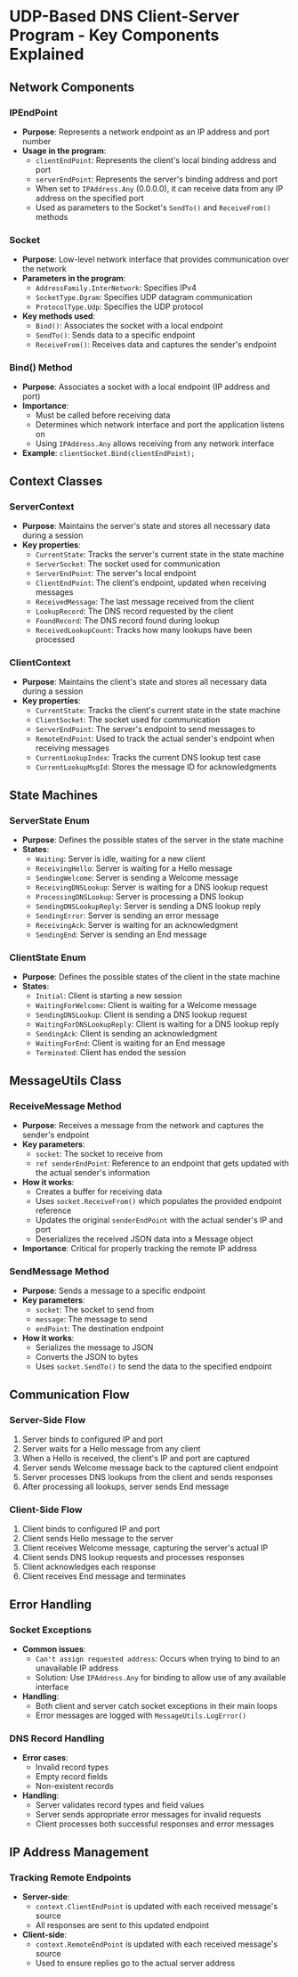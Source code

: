 # UDP-Based DNS Client-Server Program - Key Components Explained

## Network Components

### IPEndPoint
- **Purpose**: Represents a network endpoint as an IP address and port number
- **Usage in the program**: 
  - `clientEndPoint`: Represents the client's local binding address and port
  - `serverEndPoint`: Represents the server's binding address and port
  - When set to `IPAddress.Any` (0.0.0.0), it can receive data from any IP address on the specified port
  - Used as parameters to the Socket's `SendTo()` and `ReceiveFrom()` methods

### Socket
- **Purpose**: Low-level network interface that provides communication over the network
- **Parameters in the program**:
  - `AddressFamily.InterNetwork`: Specifies IPv4
  - `SocketType.Dgram`: Specifies UDP datagram communication
  - `ProtocolType.Udp`: Specifies the UDP protocol
- **Key methods used**:
  - `Bind()`: Associates the socket with a local endpoint
  - `SendTo()`: Sends data to a specific endpoint
  - `ReceiveFrom()`: Receives data and captures the sender's endpoint

### Bind() Method
- **Purpose**: Associates a socket with a local endpoint (IP address and port)
- **Importance**: 
  - Must be called before receiving data
  - Determines which network interface and port the application listens on
  - Using `IPAddress.Any` allows receiving from any network interface
- **Example**: `clientSocket.Bind(clientEndPoint);`

## Context Classes

### ServerContext
- **Purpose**: Maintains the server's state and stores all necessary data during a session
- **Key properties**:
  - `CurrentState`: Tracks the server's current state in the state machine
  - `ServerSocket`: The socket used for communication
  - `ServerEndPoint`: The server's local endpoint
  - `ClientEndPoint`: The client's endpoint, updated when receiving messages
  - `ReceivedMessage`: The last message received from the client
  - `LookupRecord`: The DNS record requested by the client
  - `FoundRecord`: The DNS record found during lookup
  - `ReceivedLookupCount`: Tracks how many lookups have been processed

### ClientContext
- **Purpose**: Maintains the client's state and stores all necessary data during a session
- **Key properties**:
  - `CurrentState`: Tracks the client's current state in the state machine
  - `ClientSocket`: The socket used for communication
  - `ServerEndPoint`: The server's endpoint to send messages to
  - `RemoteEndPoint`: Used to track the actual sender's endpoint when receiving messages
  - `CurrentLookupIndex`: Tracks the current DNS lookup test case
  - `CurrentLookupMsgId`: Stores the message ID for acknowledgments

## State Machines

### ServerState Enum
- **Purpose**: Defines the possible states of the server in the state machine
- **States**:
  - `Waiting`: Server is idle, waiting for a new client
  - `ReceivingHello`: Server is waiting for a Hello message
  - `SendingWelcome`: Server is sending a Welcome message
  - `ReceivingDNSLookup`: Server is waiting for a DNS lookup request
  - `ProcessingDNSLookup`: Server is processing a DNS lookup
  - `SendingDNSLookupReply`: Server is sending a DNS lookup reply
  - `SendingError`: Server is sending an error message
  - `ReceivingAck`: Server is waiting for an acknowledgment
  - `SendingEnd`: Server is sending an End message

### ClientState Enum
- **Purpose**: Defines the possible states of the client in the state machine
- **States**:
  - `Initial`: Client is starting a new session
  - `WaitingForWelcome`: Client is waiting for a Welcome message
  - `SendingDNSLookup`: Client is sending a DNS lookup request
  - `WaitingForDNSLookupReply`: Client is waiting for a DNS lookup reply
  - `SendingAck`: Client is sending an acknowledgment
  - `WaitingForEnd`: Client is waiting for an End message
  - `Terminated`: Client has ended the session

## MessageUtils Class

### ReceiveMessage Method
- **Purpose**: Receives a message from the network and captures the sender's endpoint
- **Key parameters**:
  - `socket`: The socket to receive from
  - `ref senderEndPoint`: Reference to an endpoint that gets updated with the actual sender's information
- **How it works**:
  - Creates a buffer for receiving data
  - Uses `socket.ReceiveFrom()` which populates the provided endpoint reference
  - Updates the original `senderEndPoint` with the actual sender's IP and port
  - Deserializes the received JSON data into a Message object
- **Importance**: Critical for properly tracking the remote IP address

### SendMessage Method
- **Purpose**: Sends a message to a specific endpoint
- **Key parameters**:
  - `socket`: The socket to send from
  - `message`: The message to send
  - `endPoint`: The destination endpoint
- **How it works**:
  - Serializes the message to JSON
  - Converts the JSON to bytes
  - Uses `socket.SendTo()` to send the data to the specified endpoint

## Communication Flow

### Server-Side Flow
1. Server binds to configured IP and port
2. Server waits for a Hello message from any client
3. When a Hello is received, the client's IP and port are captured
4. Server sends Welcome message back to the captured client endpoint
5. Server processes DNS lookups from the client and sends responses
6. After processing all lookups, server sends End message

### Client-Side Flow
1. Client binds to configured IP and port
2. Client sends Hello message to the server
3. Client receives Welcome message, capturing the server's actual IP
4. Client sends DNS lookup requests and processes responses
5. Client acknowledges each response
6. Client receives End message and terminates

## Error Handling

### Socket Exceptions
- **Common issues**:
  - `Can't assign requested address`: Occurs when trying to bind to an unavailable IP address
  - Solution: Use `IPAddress.Any` for binding to allow use of any available interface
- **Handling**:
  - Both client and server catch socket exceptions in their main loops
  - Error messages are logged with `MessageUtils.LogError()`

### DNS Record Handling
- **Error cases**:
  - Invalid record types
  - Empty record fields
  - Non-existent records
- **Handling**:
  - Server validates record types and field values
  - Server sends appropriate error messages for invalid requests
  - Client processes both successful responses and error messages

## IP Address Management

### Tracking Remote Endpoints
- **Server-side**: 
  - `context.ClientEndPoint` is updated with each received message's source
  - All responses are sent to this updated endpoint
- **Client-side**:
  - `context.RemoteEndPoint` is updated with each received message's source
  - Used to ensure replies go to the actual server address

